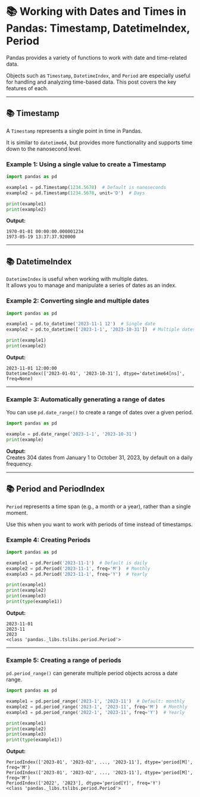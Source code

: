 # 📚 Working with Dates and Times in Pandas: Timestamp, DatetimeIndex, Period

Pandas provides a variety of functions to work with date and time-related data.

Objects such as `Timestamp`, `DatetimeIndex`, and `Period` are especially useful for handling and analyzing time-based data. This post covers the key features of each.

---

## 📚 Timestamp

A `Timestamp` represents a single point in time in Pandas.

It is similar to `datetime64`, but provides more functionality and supports time down to the nanosecond level.

### Example 1: Using a single value to create a Timestamp

```python
import pandas as pd

example1 = pd.Timestamp(1234.5678)  # Default is nanoseconds
example2 = pd.Timestamp(1234.5678, unit='D')  # Days

print(example1)
print(example2)
```

**Output:**

```
1970-01-01 00:00:00.000001234
1973-05-19 13:37:37.920000
```

---

## 📚 DatetimeIndex

`DatetimeIndex` is useful when working with multiple dates.  
It allows you to manage and manipulate a series of dates as an index.

### Example 2: Converting single and multiple dates

```python
import pandas as pd

example1 = pd.to_datetime('2023-11-1 12')  # Single date
example2 = pd.to_datetime(['2023-1-1', '2023-10-31'])  # Multiple dates

print(example1)
print(example2)
```

**Output:**

```
2023-11-01 12:00:00
DatetimeIndex(['2023-01-01', '2023-10-31'], dtype='datetime64[ns]', freq=None)
```

---

### Example 3: Automatically generating a range of dates

You can use `pd.date_range()` to create a range of dates over a given period.

```python
import pandas as pd

example = pd.date_range('2023-1-1', '2023-10-31')
print(example)
```

**Output:**  
Creates 304 dates from January 1 to October 31, 2023, by default on a daily frequency.

---

## 📚 Period and PeriodIndex

`Period` represents a time span (e.g., a month or a year), rather than a single moment.

Use this when you want to work with periods of time instead of timestamps.

### Example 4: Creating Periods

```python
import pandas as pd

example1 = pd.Period('2023-11-1')  # Default is daily
example2 = pd.Period('2023-11-1', freq='M')  # Monthly
example3 = pd.Period('2023-11-1', freq='Y')  # Yearly

print(example1)
print(example2)
print(example3)
print(type(example1))
```

**Output:**

```
2023-11-01
2023-11
2023
<class 'pandas._libs.tslibs.period.Period'>
```

---

### Example 5: Creating a range of periods

`pd.period_range()` can generate multiple period objects across a date range.

```python
import pandas as pd

example1 = pd.period_range('2023-1', '2023-11')  # Default: monthly
example2 = pd.period_range('2023-1', '2023-11', freq='M')  # Monthly
example3 = pd.period_range('2022-1', '2023-11', freq='Y')  # Yearly

print(example1)
print(example2)
print(example3)
print(type(example1))
```

**Output:**

```
PeriodIndex(['2023-01', '2023-02', ..., '2023-11'], dtype='period[M]', freq='M')
PeriodIndex(['2023-01', '2023-02', ..., '2023-11'], dtype='period[M]', freq='M')
PeriodIndex(['2022', '2023'], dtype='period[Y]', freq='Y')
<class 'pandas._libs.tslibs.period.Period'>
```

